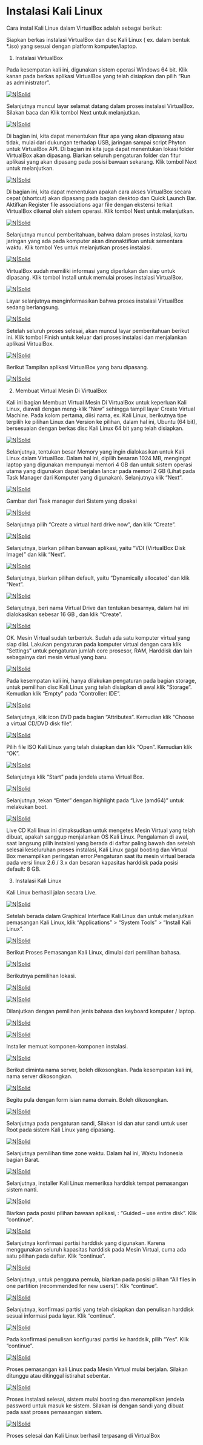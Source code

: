 # Instalasi Kali Linux 

Cara instal Kali Linux dalam VirtualBox adalah sebagai berikut:

Siapkan berkas instalasi VirtualBox dan disc Kali Linux ( ex. dalam bentuk *.iso) yang sesuai dengan platform komputer/laptop.

1. Instalasi VirtualBox

Pada kesempatan kali ini, digunakan sistem operasi Windows 64 bit. Klik kanan pada berkas aplikasi VirtualBox yang telah disiapkan dan pilih “Run as administrator”.

[![N|Solid](https://dhaniguci.files.wordpress.com/2014/09/gb-02.png?w=300&h=205)](https://nodesource.com/products/nsolid)

Selanjutnya muncul layar selamat datang dalam proses instalasi VirtualBox. Silakan baca dan Klik tombol Next untuk melanjutkan.
    
[![N|Solid](https://dhaniguci.files.wordpress.com/2014/09/gb-03.png?w=300&h=205)](https://nodesource.com/products/nsolid)

Di bagian ini, kita dapat menentukan fitur apa yang akan dipasang atau tidak, mulai dari dukungan terhadap USB, jaringan sampai script Phyton untuk VirtualBox API. Di bagian ini kita juga dapat menentukan lokasi folder VirtualBox akan dipasang. Biarkan seluruh pengaturan folder dan fitur aplikasi yang akan dipasang pada posisi bawaan sekarang. Klik tombol Next untuk melanjutkan.

[![N|Solid](https://dhaniguci.files.wordpress.com/2014/09/gb-04.png?w=300&h=205)](https://nodesource.com/products/nsolid)

Di bagian ini, kita dapat menentukan apakah cara akses VirtualBox secara cepat (shortcut) akan dipasang pada bagian desktop dan Quick Launch Bar. Aktifkan Register file associations agar file dengan ekstensi terkait VirtualBox dikenal oleh sistem operasi. Klik tombol Next untuk melanjutkan.

[![N|Solid](https://dhaniguci.files.wordpress.com/2014/09/gb-05.png?w=300&h=205)](https://nodesource.com/products/nsolid)

Selanjutnya muncul pemberitahuan, bahwa dalam proses instalasi, kartu jaringan yang ada pada komputer akan dinonaktifkan untuk sementara waktu. Klik tombol Yes untuk melanjutkan proses instalasi.

[![N|Solid](https://dhaniguci.files.wordpress.com/2014/09/gb-06.png?w=300&h=205)](https://nodesource.com/products/nsolid)

VirtualBox sudah memiliki informasi yang diperlukan dan siap untuk dipasang. Klik tombol Install untuk memulai proses instalasi VirtualBox.

[![N|Solid](https://dhaniguci.files.wordpress.com/2014/09/gb-07.png?w=300&h=205)](https://nodesource.com/products/nsolid)

Layar selanjutnya menginformasikan bahwa proses instalasi VirtualBox sedang berlangsung.

[![N|Solid](https://dhaniguci.files.wordpress.com/2014/09/gb-08.png?w=300&h=205)](https://nodesource.com/products/nsolid)

Setelah seluruh proses selesai, akan muncul layar pemberitahuan berikut ini. Klik tombol Finish untuk keluar dari proses instalasi dan menjalankan aplikasi VirtualBox.

[![N|Solid](https://dhaniguci.files.wordpress.com/2014/09/gb-09.png?w=300&h=205)](https://nodesource.com/products/nsolid)

Berikut Tampilan aplikasi VirtualBox yang baru dipasang.

[![N|Solid](https://dhaniguci.files.wordpress.com/2014/09/gb-10.png?w=300&h=205)](https://nodesource.com/products/nsolid)

2. Membuat Virtual Mesin Di VirtualBox

Kali ini bagian Membuat Virtual Mesin Di VirtualBox untuk keperluan Kali Linux, diawali dengan meng-klik “New” sehingga tampil layar Create Virtual Machine. Pada kolom pertama, diisi nama, ex. Kali Linux, berikutnya tipe terpilih ke pilihan Linux dan Version ke pilihan, dalam hal ini, Ubuntu (64 bit), bersesuaian dengan berkas disc Kali Linux 64 bit yang telah disiapkan.

[![N|Solid](https://dhaniguci.files.wordpress.com/2014/09/gb-11.png?w=300&h=205)](https://nodesource.com/products/nsolid)

Selanjutnya, tentukan besar Memory yang ingin dialokasikan untuk Kali Linux dalam VirtualBox. Dalam hal ini, dipilih besaran 1024 MB, mengingat laptop yang digunakan mempunyai memori 4 GB dan untuk sistem operasi utama yang digunakan dapat berjalan lancar pada memori 2 GB (Lihat pada Task Manager dari Komputer yang digunakan). Selanjutnya klik “Next”.

[![N|Solid](https://dhaniguci.files.wordpress.com/2014/09/gb-12.png?w=300&h=205)](https://nodesource.com/products/nsolid)

 Gambar dari Task manager dari Sistem yang dipakai

[![N|Solid](https://dhaniguci.files.wordpress.com/2014/09/memori.png?w=300&h=205)](https://nodesource.com/products/nsolid)

Selanjutnya pilih “Create a virtual hard drive now”, dan klik “Create”.

[![N|Solid](https://dhaniguci.files.wordpress.com/2014/09/gb-13.png?w=300&h=205)](https://nodesource.com/products/nsolid)

Selanjutnya, biarkan pilihan bawaan aplikasi, yaitu “VDI (VirtualBox Disk Image)” dan klik “Next”.

[![N|Solid](https://dhaniguci.files.wordpress.com/2014/09/gb-14.png?w=300&h=205)](https://nodesource.com/products/nsolid)

Selanjutnya, biarkan pilihan default, yaitu “Dynamically allocated’ dan klik “Next”.

[![N|Solid](https://dhaniguci.files.wordpress.com/2014/09/gb-15.png?w=300&h=205)](https://nodesource.com/products/nsolid)

Selanjutnya, beri nama Virtual Drive dan tentukan besarnya, dalam hal ini dialokasikan sebesar 16 GB , dan klik “Create”.

[![N|Solid](https://dhaniguci.files.wordpress.com/2014/09/gb-16.png?w=300&h=205)](https://nodesource.com/products/nsolid)

OK. Mesin Virtual sudah terbentuk. Sudah ada satu komputer virtual yang siap diisi. Lakukan pengaturan pada komputer virtual dengan cara klik “Settings” untuk pengaturan jumlah core prosesor, RAM, Harddisk dan lain sebagainya dari mesin virtual yang baru.

[![N|Solid](https://dhaniguci.files.wordpress.com/2014/09/gb-18.png?w=300&h=205)](https://nodesource.com/products/nsolid)

Pada kesempatan kali ini, hanya dilakukan pengaturan pada bagian storage, untuk pemilihan disc Kali Linux yang telah disiapkan di awal.klik “Storage”. Kemudian klik “Empty” pada “Controller: IDE”.

[![N|Solid](https://dhaniguci.files.wordpress.com/2014/09/gb-19.png?w=300&h=205)](https://nodesource.com/products/nsolid)

Selanjutnya, klik icon DVD pada bagian “Attributes”. Kemudian klik “Choose a virtual CD/DVD disk file”.

[![N|Solid](https://dhaniguci.files.wordpress.com/2014/09/gb-20.png?w=300&h=205)](https://nodesource.com/products/nsolid)

Pilih file ISO Kali Linux yang telah disiapkan dan klik “Open”. Kemudian klik “OK”.

[![N|Solid](https://dhaniguci.files.wordpress.com/2014/09/gb-19.png?w=300&h=205)](https://nodesource.com/products/nsolid)

Selanjutnya klik “Start” pada jendela utama Virtual Box.

[![N|Solid](https://dhaniguci.files.wordpress.com/2014/09/gb-23.png?w=300&h=205)](https://nodesource.com/products/nsolid)

Selanjutnya, tekan “Enter” dengan highlight pada “Live (amd64)” untuk melakukan boot.

[![N|Solid](https://dhaniguci.files.wordpress.com/2014/09/gb-24.png?w=300&h=205)](https://nodesource.com/products/nsolid)

Live CD Kali linux ini dimaksudkan untuk mengetes Mesin Virtual yang telah dibuat, apakah sanggup menjalankan OS Kali Linux. Pengalaman di awal, saat langsung pilih instalasi yang berada di daftar paling bawah dan setelah selesai keseluruhan proses instalasi, Kali Linux gagal booting dan Virtual Box menampilkan peringatan error.Pengaturan saat itu mesin virtual berada pada versi linux 2.6 / 3.x dan besaran kapasitas harddisk pada posisi default: 8 GB.

3. Instalasi Kali Linux

Kali Linux berhasil jalan secara Live.

[![N|Solid](https://dhaniguci.files.wordpress.com/2014/09/kali-linux.png?w=300&h=205)](https://nodesource.com/products/nsolid)

Setelah berada dalam Graphical Interface Kali Linux dan untuk melanjutkan pemasangan Kali Linux, klik “Applications” > “System Tools” > “Install Kali Linux”.

[![N|Solid](https://dhaniguci.files.wordpress.com/2014/09/kali-linux-01.png?w=300&h=205)](https://nodesource.com/products/nsolid)

Berikut Proses Pemasangan Kali Linux, dimulai dari pemilihan bahasa.

[![N|Solid](https://dhaniguci.files.wordpress.com/2014/09/kali-linux-02.png?w=300&h=205)](https://nodesource.com/products/nsolid)

Berikutnya pemilihan lokasi.

[![N|Solid](https://dhaniguci.files.wordpress.com/2014/09/kali-linux-04.png?w=300&h=205)](https://nodesource.com/products/nsolid)

[![N|Solid](https://dhaniguci.files.wordpress.com/2014/09/kali-linux-05.png?w=300&h=205)](https://nodesource.com/products/nsolid)

Dilanjutkan dengan pemilihan jenis bahasa dan keyboard komputer / laptop.

[![N|Solid](https://dhaniguci.files.wordpress.com/2014/09/kali-linux-06.png?w=300&h=205)](https://nodesource.com/products/nsolid)

[![N|Solid](https://dhaniguci.files.wordpress.com/2014/09/kali-linux-07.png?w=300&h=205)](https://nodesource.com/products/nsolid)

Installer memuat komponen-komponen instalasi.

[![N|Solid](https://dhaniguci.files.wordpress.com/2014/09/kali-linux-08.png?w=300&h=205)](https://nodesource.com/products/nsolid)

Berikut diminta nama server, boleh dikosongkan. Pada kesempatan kali ini, nama server dikosongkan.

[![N|Solid](https://dhaniguci.files.wordpress.com/2014/09/kali-linux-09.png?w=300&h=205)](https://nodesource.com/products/nsolid)

Begitu pula dengan form isian nama domain. Boleh dikosongkan.

[![N|Solid](https://dhaniguci.files.wordpress.com/2014/09/kali-linux-20.png?w=300&h=205)](https://nodesource.com/products/nsolid)

Selanjutnya pada pengaturan sandi, Silakan isi dan atur sandi untuk user Root pada sistem Kali Linux yang dipasang.

[![N|Solid](https://dhaniguci.files.wordpress.com/2014/09/kali-linux-22.png?w=300&h=205)](https://nodesource.com/products/nsolid)

Selanjutnya pemilihan time zone waktu. Dalam hal ini, Waktu Indonesia bagian Barat.

[![N|Solid](https://dhaniguci.files.wordpress.com/2014/09/kali-linux-23.png?w=300&h=205)](https://nodesource.com/products/nsolid)

Selanjutnya, installer Kali Linux memeriksa harddisk tempat pemasangan sistem nanti.

[![N|Solid](https://dhaniguci.files.wordpress.com/2014/09/kali-linux-24.png?w=300&h=205)](https://nodesource.com/products/nsolid)

Biarkan pada posisi pilihan bawaan aplikasi, : “Guided – use entire disk”. Klik “continue”.

[![N|Solid](https://dhaniguci.files.wordpress.com/2014/09/kali-linux-25.png?w=300&h=205)](https://nodesource.com/products/nsolid)

Selanjutnya konfirmasi partisi harddisk yang digunakan. Karena menggunakan seluruh kapasitas harddisk pada Mesin Virtual, cuma ada satu pilihan pada daftar. Klik “continue”.

[![N|Solid](https://dhaniguci.files.wordpress.com/2014/09/kali-linux-26.png?w=300&h=205)](https://nodesource.com/products/nsolid)

Selanjutnya, untuk pengguna pemula, biarkan pada posisi pilihan “All files in one partition (recommended for new users)”. Klik “continue”.

[![N|Solid](https://dhaniguci.files.wordpress.com/2014/09/kali-linux-27.png?w=300&h=205)](https://nodesource.com/products/nsolid)

Selanjutnya, konfirmasi partisi yang telah disiapkan dan penulisan harddisk sesuai informasi pada layar. Klik “continue”.

[![N|Solid](https://dhaniguci.files.wordpress.com/2014/09/kali-linux-28.png?w=300&h=205)](https://nodesource.com/products/nsolid)

Pada konfirmasi penulisan konfigurasi partisi ke harddsik, pilih “Yes”. Klik “continue”.

[![N|Solid](https://dhaniguci.files.wordpress.com/2014/09/kali-linux-29.png?w=300&h=205)](https://nodesource.com/products/nsolid)

Proses pemasangan kali Linux pada Mesin Virtual mulai berjalan. Silakan ditunggu atau ditinggal istirahat sebentar.

[![N|Solid](https://dhaniguci.files.wordpress.com/2014/09/kali-linux-30.png?w=300&h=205)](https://nodesource.com/products/nsolid)

Proses instalasi selesai, sistem mulai booting dan menampilkan jendela password untuk masuk ke sistem. Silakan isi dengan sandi yang dibuat pada saat proses pemasangan sistem.

[![N|Solid](https://dhaniguci.files.wordpress.com/2014/09/kali-linux-31.png?w=300&h=205)](https://nodesource.com/products/nsolid)

Proses selesai dan Kali Linux berhasil terpasang di VirtualBox

